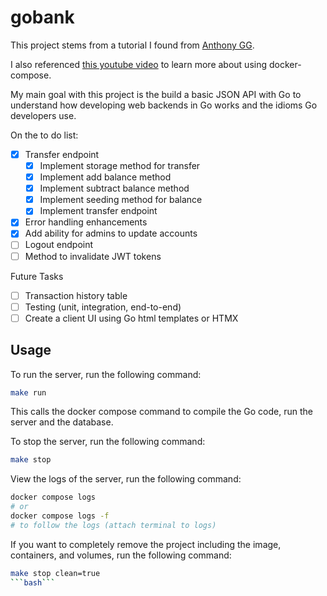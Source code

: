 # gobank

This project stems from a tutorial I found from [Anthony GG](https://www.youtube.com/watch?v=pwZuNmAzaH8).

I also referenced [this youtube video](https://www.youtube.com/watch?v=p08c0-99SyU) to learn more about using docker-compose.

My main goal with this project is the build a basic JSON API with Go to understand how developing web backends in Go works and the idioms Go developers use.

On the to do list:
- [x] Transfer endpoint
  - [x] Implement storage method for transfer
  - [X] Implement add balance method
  - [X] Implement subtract balance method
  - [X] Implement seeding method for balance
  - [X] Implement transfer endpoint
- [x] Error handling enhancements
- [x] Add ability for admins to update accounts 
- [ ] Logout endpoint
- [ ] Method to invalidate JWT tokens

Future Tasks
- [ ] Transaction history table
- [ ] Testing (unit, integration, end-to-end)
- [ ] Create a client UI using Go html templates or HTMX

## Usage

To run the server, run the following command:

```bash
make run
```

This calls the docker compose command to compile the Go code, run the server and the database.

To stop the server, run the following command:

```bash
make stop
```

View the logs of the server, run the following command:

```bash
docker compose logs 
# or 
docker compose logs -f 
# to follow the logs (attach terminal to logs)
```

If you want to completely remove the project including the image, containers, and volumes, run the following command:

```bash
make stop clean=true
```bash```


